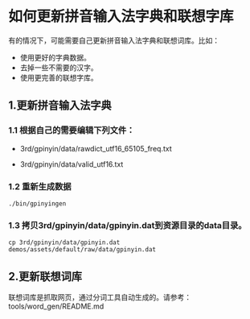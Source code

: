# 如何更新拼音输入法字典和联想字库

有的情况下，可能需要自己更新拼音输入法字典和联想词库。比如：

* 使用更好的字典数据。
* 去掉一些不需要的汉字。
* 使用更完善的联想字库。

## 1.更新拼音输入法字典

### 1.1 根据自己的需要编辑下列文件：

* 3rd/gpinyin/data/rawdict\_utf16\_65105\_freq.txt

* 3rd/gpinyin/data/valid\_utf16.txt

### 1.2 重新生成数据

```
./bin/gpinyingen

```

### 1.3 拷贝3rd/gpinyin/data/gpinyin.dat到资源目录的data目录。

```
cp 3rd/gpinyin/data/gpinyin.dat demos/assets/default/raw/data/gpinyin.dat
```

## 2.更新联想词库

联想词库是抓取网页，通过分词工具自动生成的。请参考：tools/word_gen/README.md



